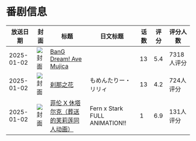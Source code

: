 # 番剧信息

|放送日期|封面|标题|日文标题|话数|评分|评分人数|
|---|---|---|---|---|---|---|
|2025-01-02|![封面](https://lain.bgm.tv/pic/cover/c/77/c3/454684_ZH5tU.jpg)|[BanG Dream! Ave Mujica](https://bangumi.tv/subject/454684)||13|5.4|7318人评分|
|2025-01-02|![封面](https://lain.bgm.tv/pic/cover/c/a3/79/491915_54hL9.jpg)|[刹那之花](https://bangumi.tv/subject/491915)|もめんたりー・リリィ|13|4.2|724人评分|
|2025-01-02|![封面](https://bangumi.tv/img/no_icon_subject.png)|[菲伦 X 休塔尔克（葬送的芙莉莲同人动画）](https://bangumi.tv/subject/532841)|Fern x Stark FULL ANIMATION!!|1|6.9|131人评分|
